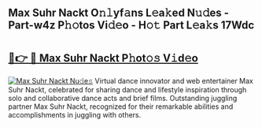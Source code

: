 ## Max Suhr Nackt O𝚗𝚕yf𝚊ns L𝚎a𝚔ed N𝚞𝚍es - Part-w4z P𝚑𝚘tos Vi𝚍𝚎o - H𝚘𝚝 Part L𝚎a𝚔s 17Wdc

# <h2><a href="http://kf4o0y2.oniu.top/?m=Max+Suhr+Nackt">🔗👉 🔴 Max Suhr Nackt P𝚑ot𝚘𝚜 V𝚒d𝚎o</a></h2>

[![Max Suhr Nackt Nu𝚍e𝚜](https://i.imgur.com/0qMVB7G.gif)](http://kf4o0y2.oniu.top/?m=Max+Suhr+Nackt)
Virtual dance innovator and web entertainer Max Suhr Nackt, celebrated for sharing dance and lifestyle inspiration through solo and collaborative dance acts and brief films. Outstanding juggling partner Max Suhr Nackt, recognized for their remarkable abilities and accomplishments in juggling with others.  
